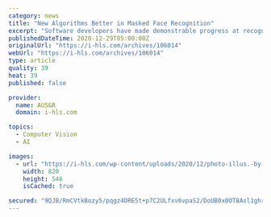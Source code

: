 ```yaml
---
category: news
title: "New Algorithms Better in Masked Face Recognition"
excerpt: "Software developers have made demonstrable progress at recognizing masked faces, according to the findings of a new study of face recognition technology created after the onset of the COVID-19 pandemic."
publishedDateTime: 2020-12-29T05:00:00Z
originalUrl: "https://i-hls.com/archives/106014"
webUrl: "https://i-hls.com/archives/106014"
type: article
quality: 39
heat: 39
published: false

provider:
  name: AUS&R
  domain: i-hls.com

topics:
  - Computer Vision
  - AI

images:
  - url: "https://i-hls.com/wp-content/uploads/2020/12/photo-illus.-by-Wikimedia-masked-face-.jpg"
    width: 820
    height: 546
    isCached: true

secured: "9QJB/RmCVtkBozy5/pqgz4ORE5t+p7C2ULfxv6vpaS2/DoUB0x0OT8Asl1ghrfPAmonpKslSmxlE3Z3gPFRFWsBQNzCID0gvMnGaWAW07B6PAaQJzS8o11AZOtPOTWn/l17EBAogulC6cY6jBbd7L0G6ytns/tFqlX7efyfz3HNzloCdTp2kT2uC34MudR+dMBkrDn51ofJVpvjnP4TGYKB5mCIxJGehSiupHGTWSTMdpzzlSp3A5rFwhrFQGn7E94w5Upo2meHFQdfdBzBTy47mGLWlqWdW9qsVIRoo7yglGGQNErGRh2Egxh7OhJ5d53YCk6bQO+HReoIv5tdgx+UFAcD0dvHacLRiOpEcAKQ=;9NWGDqjNyFK85jJ382Qh7w=="
---
```


